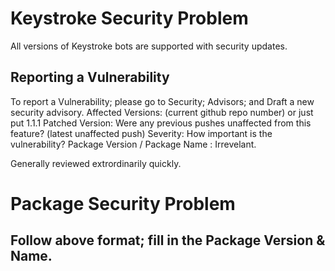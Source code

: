 # Keystroke Security Problem

All versions of Keystroke bots are supported with security updates.

## Reporting a Vulnerability

To report a Vulnerability; please go to Security; Advisors; and Draft a new security advisory.
Affected Versions: (current github repo number) or just put 1.1.1
Patched Version: Were any previous pushes unaffected from this feature? (latest unaffected push)
Severity: How important is the vulnerability?
Package Version / Package Name : Irrevelant.

Generally reviewed extrordinarily quickly.


# Package Security Problem

## Follow above format; fill in the Package Version & Name.
